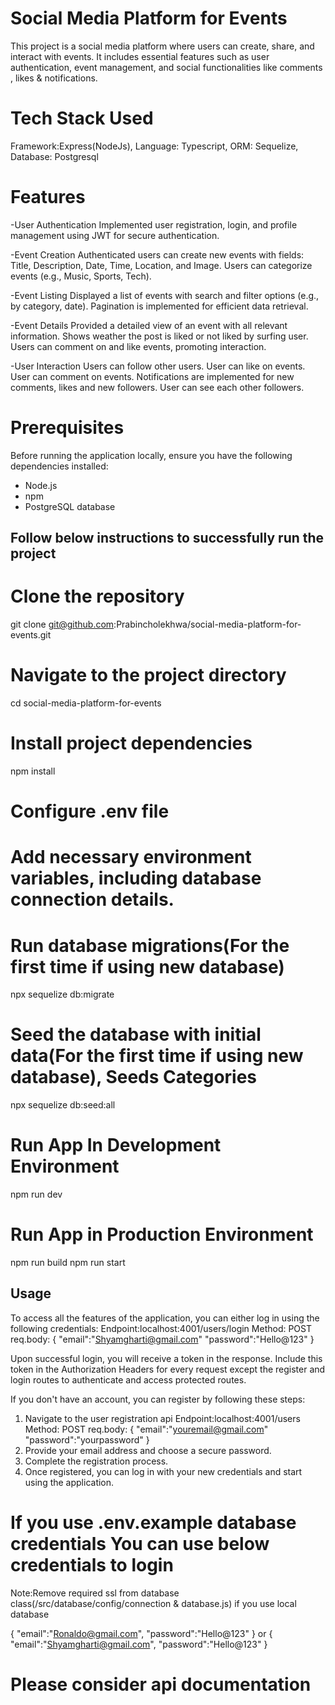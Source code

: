 # Social Media Platform for Events

This project is a social media platform where users can create, share, and interact with events. It includes essential features such as user authentication, event management, and social functionalities like comments , likes & notifications.

# Tech Stack Used

Framework:Express(NodeJs),
Language: Typescript,
ORM: Sequelize,
Database: Postgresql

# Features

-User Authentication
Implemented user registration, login, and profile management using JWT for secure authentication.

-Event Creation
Authenticated users can create new events with fields: Title, Description, Date, Time, Location, and Image.
Users can categorize events (e.g., Music, Sports, Tech).

-Event Listing
Displayed a list of events with search and filter options (e.g., by category, date).
Pagination is implemented for efficient data retrieval.

-Event Details
Provided a detailed view of an event with all relevant information.
Shows weather the post is liked or not liked by surfing user.
Users can comment on and like events, promoting interaction.

-User Interaction
Users can follow other users.
User can like on events.
User can comment on events.
Notifications are implemented for new comments, likes and new followers.
User can see each other followers.

# Prerequisites

Before running the application locally, ensure you have the following dependencies installed:

- Node.js
- npm
- PostgreSQL database

## Follow below instructions to successfully run the project

# Clone the repository

git clone git@github.com:Prabincholekhwa/social-media-platform-for-events.git

# Navigate to the project directory

cd social-media-platform-for-events

# Install project dependencies

npm install

# Configure .env file

# Add necessary environment variables, including database connection details.

# Run database migrations(For the first time if using new database)

npx sequelize db:migrate

# Seed the database with initial data(For the first time if using new database), Seeds Categories

npx sequelize db:seed:all

# Run App In Development Environment

npm run dev

# Run App in Production Environment

npm run build
npm run start

## Usage

To access all the features of the application, you can either log in using the following credentials:
Endpoint:localhost:4001/users/login
Method: POST
req.body:
{
"email":"Shyamgharti@gmail.com"
"password":"Hello@123"
}

Upon successful login, you will receive a token in the response. Include this token in the Authorization Headers for every request except the register and login routes to authenticate and access protected routes.

If you don't have an account, you can register by following these steps:

1. Navigate to the user registration api
   Endpoint:localhost:4001/users
   Method: POST
   req.body:
   {
   "email":"youremail@gmail.com"
   "password":"yourpassword"
   }
2. Provide your email address and choose a secure password.
3. Complete the registration process.
4. Once registered, you can log in with your new credentials and start using the application.

# If you use .env.example database credentials You can use below credentials to login

Note:Remove required ssl from database class(/src/database/config/connection & database.js) if you use local database

{
"email":"Ronaldo@gmail.com",
"password":"Hello@123"
}
or
{
"email":"Shyamgharti@gmail.com",
"password":"Hello@123"
}

# Please consider api documentation
